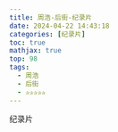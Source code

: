 ```yaml
---
title: 周浩-后街-纪录片
date: 2024-04-22 14:43:18
categories: [纪录片]
toc: true
mathjax: true
top: 98
tags:
  - 周浩
  - 后街
  - ✰✰✰✰✰
---
```

纪录片